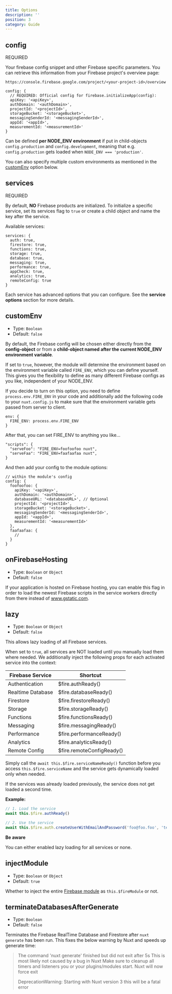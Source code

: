 ```yaml
---
title: Options
description: ''
position: 3
category: Guide
---
```


## config

<badge>REQUIRED</badge>

Your firebase config snippet and other Firebase specific parameters. You can retrieve this information from your Firebase project's overview page:

`https://console.firebase.google.com/project/<your-project-id>/overview`

```js[nuxt.config.js]
config: {
  // REQUIRED: Official config for firebase.initializeApp(config):
  apiKey: '<apiKey>',
  authDomain: '<authDomain>',
  projectId: '<projectId>',
  storageBucket: '<storageBucket>',
  messagingSenderId: '<messagingSenderId>',
  appId: '<appId>',
  measurementId: '<measurementId>'
}
```

<alert type="info">

Can be defined **per NODE_ENV environment** if put in child-objects `config.production` and `config.development`, meaning that e.g. `config.production` gets loaded when `NODE_ENV === 'production'`.

You can also specify multiple custom environments as mentioned in the [customEnv](/guide/options#customenv) option below.

</alert>

## services

<badge>REQUIRED</badge>

By default, **NO** Firebase products are initialized. To initialize a specific service, set its services flag to `true` or create a child object and name the key after the service.

Available services:

```js[nuxt.config.js]
services: {
  auth: true,
  firestore: true,
  functions: true,
  storage: true,
  database: true,
  messaging: true,
  performance: true,
  appCheck: true,
  analytics: true,
  remoteConfig: true
}
```

Each service has advanced options that you can configure. See the **service options** section for more details.

## customEnv

- Type: `Boolean`
- Default: `false`

By default, the Firebase config will be chosen either directly from the **config-object** or from a **child-object named after the current NODE_ENV environment variable**.

If set to `true`, however, the module will determine the environment based on the environment variable called `FIRE_ENV`, which you can define yourself. This gives you the flexibility to define as many different Firebase configs as you like, independent of your NODE_ENV.

<alert type="warning">

If you decide to turn on this option, you need to define `process.env.FIRE_ENV` in your code and additionally add the following code to your `nuxt.config.js` to make sure that the environment variable gets passed from server to client.

</alert>

```js[nuxt.config.js]
env: {
  FIRE_ENV: process.env.FIRE_ENV
}
```

After that, you can set FIRE_ENV to anything you like...

```js[package.json]
"scripts": {
  "serveFoo": "FIRE_ENV=foofoofoo nuxt",
  "serveFaa": "FIRE_ENV=faafaafaa nuxt",
}
```

And then add your config to the module options:

```js[nuxt.config.js]
// within the module's config
config: {
  foofoofoo: {
    apiKey: '<apiKey>',
    authDomain: '<authDomain>',
    databaseURL: '<databaseURL>', // Optional
    projectId: '<projectId>',
    storageBucket: '<storageBucket>',
    messagingSenderId: '<messagingSenderId>',
    appId: '<appId>',
    measurementId: '<measurementId>'
  },
  faafaafaa: {
    //
  }
}
```

## onFirebaseHosting

- Type: `Boolean` or `Object`
- Default: `false`

If your application is hosted on Firebase hosting, you can enable this flag in order to load the newest Firebase scripts in the service workers directly from there instead of www.gstatic.com.

## lazy

- Type: `Boolean` or `Object`
- Default: `false`

This allows lazy loading of all Firebase services.

When set to `true`, all services are NOT loaded until you manually load them where needed. We additionally inject the following props for each activated service into the context:

| Firebase Service  | Shortcut                  |
| ----------------- | ------------------------- |
| Authentication    | $fire.authReady()         |
| Realtime Database | $fire.databaseReady()     |
| Firestore         | $fire.firestoreReady()    |
| Storage           | $fire.storageReady()      |
| Functions         | $fire.functionsReady()    |
| Messaging         | $fire.messagingReady()    |
| Performance       | $fire.performanceReady()  |
| Analytics         | $fire.analyticsReady()    |
| Remote Config     | $fire.remoteConfigReady() |

Simply call the `await this.$fire.serviceNameReady()` function before you access `this.$fire.serviceName` and the service gets dynamically loaded only when needed.

If the services was already loaded previously, the service does not get loaded a second time.

**Example:**

```js
// 1. Load the service
await this.$fire.authReady()

// 2. Use the service
await this.$fire.auth.createUserWithEmailAndPassword('foo@foo.foo', 'test')
```

<alert>
<p><b>Be aware</b></p>
You can either enabled lazy loading for all services or none.
</alert>

## injectModule

- Type: `Boolean` or `Object`
- Default: `true`

Whether to inject the entire [Firebase module](/guide/usage#firemodule) as `this.$fireModule` or not.

## terminateDatabasesAfterGenerate

- Type: `Boolean`
- Default: `false`

Terminates the Firebase RealTime Database and Firestore after `nuxt generate` has been run. This fixes the below warning by Nuxt and speeds up generate time:

> The command 'nuxt generate' finished but did not exit after 5s
> This is most likely not caused by a bug in Nuxt
> Make sure to cleanup all timers and listeners you or your plugins/modules start.
> Nuxt will now force exit
>
> DeprecationWarning: Starting with Nuxt version 3 this will be a fatal error
